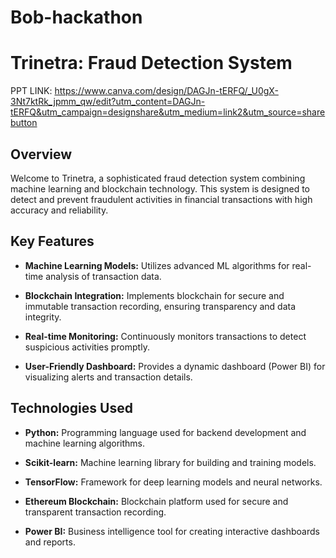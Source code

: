 # Bob-hackathon 
# Trinetra: Fraud Detection System
PPT LINK: https://www.canva.com/design/DAGJn-tERFQ/_U0gX-3Nt7ktRk_jpmm_qw/edit?utm_content=DAGJn-tERFQ&utm_campaign=designshare&utm_medium=link2&utm_source=sharebutton


## Overview

Welcome to Trinetra, a sophisticated fraud detection system combining machine learning and blockchain technology. This system is designed to detect and prevent fraudulent activities in financial transactions with high accuracy and reliability.

## Key Features

- **Machine Learning Models:** Utilizes advanced ML algorithms for real-time analysis of transaction data.
  
- **Blockchain Integration:** Implements blockchain for secure and immutable transaction recording, ensuring transparency and data integrity.

- **Real-time Monitoring:** Continuously monitors transactions to detect suspicious activities promptly.

- **User-Friendly Dashboard:** Provides a dynamic dashboard (Power BI) for visualizing alerts and transaction details.

## Technologies Used

- **Python:** Programming language used for backend development and machine learning algorithms.
  
- **Scikit-learn:** Machine learning library for building and training models.

- **TensorFlow:** Framework for deep learning models and neural networks.

- **Ethereum Blockchain:** Blockchain platform used for secure and transparent transaction recording.

- **Power BI:** Business intelligence tool for creating interactive dashboards and reports.
